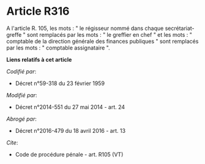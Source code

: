 # Article R316

A l'article R. 105, les mots : " le régisseur nommé dans chaque secrétariat-greffe " sont remplacés par les mots : " le
greffier en chef " et les mots : "   comptable de la direction générale des finances publiques " sont remplacés par les
mots : " comptable assignataire ".

**Liens relatifs à cet article**

_Codifié par_:

  - Décret n°59-318 du 23 février 1959

_Modifié par_:

  - Décret n°2014-551 du 27 mai 2014 - art. 24

_Abrogé par_:

  - Décret n°2016-479 du 18 avril 2016 - art. 13

_Cite_:

  - Code de procédure pénale - art. R105 (VT)
